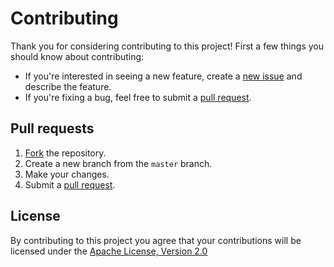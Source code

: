 # Contributing

Thank you for considering contributing to this project! First a few things you should know about contributing:

* If you're interested in seeing a new feature, create a [new issue] and describe the feature.
* If you're fixing a bug, feel free to submit a [pull request].

## Pull requests

1. [Fork] the repository.
2. Create a new branch from the `master` branch.
2. Make your changes.
4. Submit a [pull request].

## License

By contributing to this project you agree that your contributions will be licensed under the [Apache License, Version 2.0]

[new issue]: https://github.com/nbsoft/nbsoft-maven-parent/issues/new
[pull request]: https://github.com/nbsoft/nbsoft-maven-parent/compare
[Fork]: https://github.com/nbsoft/nbsoft-maven-parent/fork
[pull request]: https://github.com/nbsoft/nbsoft-maven-parent/compare
[Apache License, Version 2.0]: http://www.apache.org/licenses/LICENSE-2.0.txt
